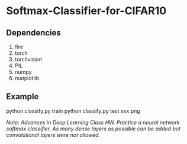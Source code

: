 # Softmax-Classifier-for-CIFAR10

## Dependencies
1. fire
2. torch
3. torchvision
4. PIL
5. numpy
6. matplotlib

## Example
python classify.py train
python classify.py test xxx.png

*Note: Advances in Deep Learning Class HW. Practice a neural network softmax classifier. As many dense layers as possible can be added but convolutional layers were not allowed.*
